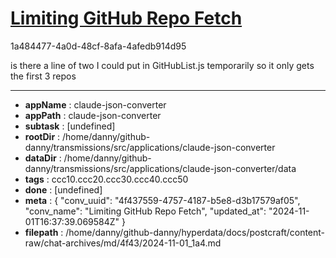 # [Limiting GitHub Repo Fetch](https://claude.ai/chat/4f437559-4757-4187-b5e8-d3b17579af05)

1a484477-4a0d-48cf-8afa-4afedb914d95

is there a line of two I could put in GitHubList.js temporarily so it only gets the first 3 repos

---

* **appName** : claude-json-converter
* **appPath** : claude-json-converter
* **subtask** : [undefined]
* **rootDir** : /home/danny/github-danny/transmissions/src/applications/claude-json-converter
* **dataDir** : /home/danny/github-danny/transmissions/src/applications/claude-json-converter/data
* **tags** : ccc10.ccc20.ccc30.ccc40.ccc50
* **done** : [undefined]
* **meta** : {
  "conv_uuid": "4f437559-4757-4187-b5e8-d3b17579af05",
  "conv_name": "Limiting GitHub Repo Fetch",
  "updated_at": "2024-11-01T16:37:39.069584Z"
}
* **filepath** : /home/danny/github-danny/hyperdata/docs/postcraft/content-raw/chat-archives/md/4f43/2024-11-01_1a4.md